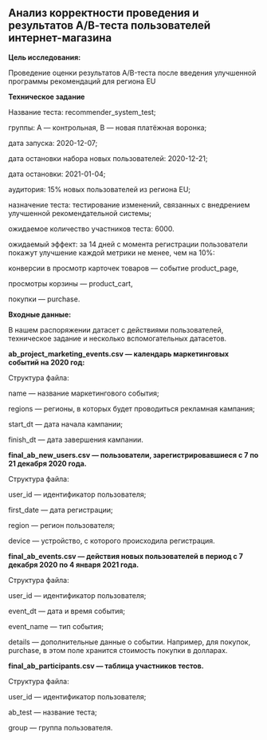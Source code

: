 
##  Анализ корректности проведения и результатов А/В-теста пользователей интернет-магазина

<b>Цель исследования:</b>

Проведение оценки результатов A/B-теста после введения улучшенной программы рекомендаций для региона EU

<b>Техническое задание</b>

Название теста: recommender_system_test;

группы: А — контрольная, B — новая платёжная воронка;

дата запуска: 2020-12-07;

дата остановки набора новых пользователей: 2020-12-21;

дата остановки: 2021-01-04;

аудитория: 15% новых пользователей из региона EU;

назначение теста: тестирование изменений, связанных с внедрением улучшенной рекомендательной системы;

ожидаемое количество участников теста: 6000.

ожидаемый эффект: за 14 дней с момента регистрации пользователи покажут улучшение каждой метрики не менее, чем на 10%:

конверсии в просмотр карточек товаров — событие product_page,

просмотры корзины — product_cart,

покупки — purchase.

<b>Входные данные:</b>

В нашем распоряжении датасет с действиями пользователей, техническое задание и несколько вспомогательных датасетов.

<b>ab_project_marketing_events.csv — календарь маркетинговых событий на 2020 год:</b>

Структура файла:

name — название маркетингового события;

regions — регионы, в которых будет проводиться рекламная кампания;

start_dt — дата начала кампании;

finish_dt — дата завершения кампании.

<b>final_ab_new_users.csv — пользователи, зарегистрировавшиеся с 7 по 21 декабря 2020 года.</b>

Структура файла:

user_id — идентификатор пользователя;

first_date — дата регистрации;

region — регион пользователя;

device — устройство, с которого происходила регистрация.

<b>final_ab_events.csv — действия новых пользователей в период с 7 декабря 2020 по 4 января 2021 года.</b>

Структура файла:

user_id — идентификатор пользователя;

event_dt — дата и время события;

event_name — тип события;

details — дополнительные данные о событии. Например, для покупок, purchase, в этом поле хранится стоимость покупки в долларах.

<b>final_ab_participants.csv — таблица участников тестов.</b>

Структура файла:

user_id — идентификатор пользователя;

ab_test — название теста;

group — группа пользователя.
